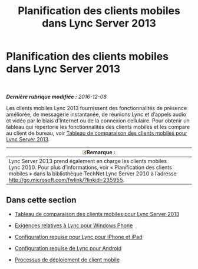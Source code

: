 ﻿---
title: Planification des clients mobiles dans Lync Server 2013
TOCTitle: Planification des clients mobiles dans Lync Server 2013
ms:assetid: a7b263a4-eeb8-4a04-acc2-0d29d72742cf
ms:mtpsurl: https://technet.microsoft.com/fr-fr/library/Hh690989(v=OCS.15)
ms:contentKeyID: 49298437
ms.date: 12/10/2016
mtps_version: v=OCS.15
ms.translationtype: HT
---

# Planification des clients mobiles dans Lync Server 2013

 

_**Dernière rubrique modifiée :** 2016-12-08_

Les clients mobiles Lync 2013 fournissent des fonctionnalités de présence améliorée, de messagerie instantanée, de réunions Lync et d’appels audio et vidéo par le biais d’Internet ou de la connexion cellulaire. Pour obtenir un tableau qui répertorie les fonctionnalités des clients mobiles et les compare au client de bureau, voir [Tableau de comparaison des clients mobiles pour Lync Server 2013](lync-server-2013-mobile-client-comparison-tables.md).

<table>
<thead>
<tr class="header">
<th><img src="images/Gg398920.note(OCS.15).gif" title="note" alt="note" />Remarque :</th>
</tr>
</thead>
<tbody>
<tr class="odd">
<td>Lync Server 2013 prend également en charge les clients mobiles Lync 2010. Pour plus d’informations, voir « Planification des clients mobiles » dans la bibliothèque TechNet Lync Server 2010 à l’adresse <a href="http://go.microsoft.com/fwlink/?linkid=235955" class="uri">http://go.microsoft.com/fwlink/?linkid=235955</a>.</td>
</tr>
</tbody>
</table>


## Dans cette section

  - [Tableau de comparaison des clients mobiles pour Lync Server 2013](lync-server-2013-mobile-client-comparison-tables.md)

  - [Exigences relatives à Lync pour Windows Phone](lync-server-2013-lync-for-windows-phone-requirements.md)

  - [Configuration requise pour Lync pour iPhone et iPad](lync-server-2013-lync-for-iphone-and-ipad-requirements.md)

  - [Configuration requise de Lync pour Android](lync-server-2013-lync-for-android-requirements.md)

  - [Processus de déploiement de client mobile](lync-server-2013-mobile-client-deployment-process.md)

